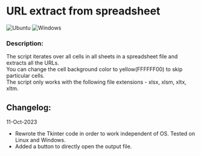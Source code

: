 # URL extract from spreadsheet
![Ubuntu](https://i.imgur.com/W8RwD2o.png)
![Windows]()

### Description:
The script iterates over all cells in all sheets in a spreadsheet file and extracts all the URLs.  
You can change the cell background color to yellow(FFFFFF00) to skip particular cells.  
The script only works with the following file extensions - xlsx, xlsm, xltx, xltm.

## Changelog:
11-Oct-2023
- Rewrote the Tkinter code in order to work independent of OS. Tested on Linux and Windows.
- Added a button to directly open the output file.
